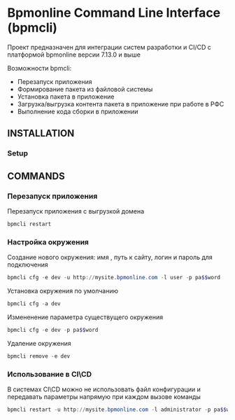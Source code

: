 Bpmonline Command Line Interface (bpmcli)
=============================

Проект предназначен для интеграции систем разработки и CI/CD
c платформой bpmonline версии 7.13.0 и выше

Возможности bpmcli:
* Перезапуск приложения
* Формирование пакета из файловой системы
* Установка пакета в приложение
* Загрузка/выгрузка контента пакета в приложение при работе в РФС
* Выполнение кода сборки в приложении

INSTALLATION
---------------------
### Setup


COMMANDS
---------------------

### Перезапуск приложения

Перезапуск приложения с выгрузкой домена

```powershell
bpmcli restart
```
### Настройка окружения

Создание нового окружения: имя , путь к сайту, логин и пароль для подключения
```powershell
bpmcli cfg -e dev -u http://mysite.bpmonline.com -l user -p pa$$word
```
Установка окружения по умолчанию
```powershell
bpmcli cfg -a dev
```
Измененение параметра существущего окружения
```powershell
bpmcli cfg -e dev -p pa$$word
```

Удаление окружения
```powershell
bpmcli remove -e dev
```

### Использование в CI\CD

В системах CI\CD можно не использовать файл конфигурации и передавать параметры
напрямую при каждом вызове команды

```powershell
bpmcli restart -u http://mysite.bpmonline.com -l administrator -p pa$$word
```